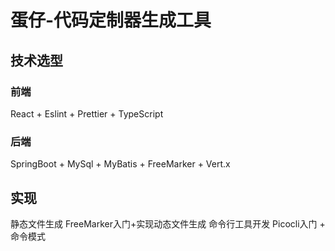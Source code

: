 # 蛋仔-代码定制器生成工具

## 技术选型
### 前端
React + Eslint + Prettier + TypeScript
### 后端
SpringBoot + MySql + MyBatis + FreeMarker + Vert.x

## 实现
静态文件生成
FreeMarker入门+实现动态文件生成
命令行工具开发 Picocli入门 + 命令模式


